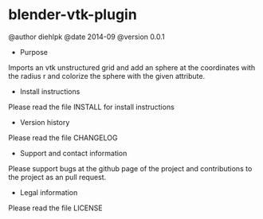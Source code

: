 blender-vtk-plugin
==================
@author diehlpk
@date 2014-09
@version 0.0.1

- Purpose

Imports an vtk unstructured grid and add an sphere at the coordinates with the radius r and colorize the sphere with the given attribute.

- Install instructions

Please read the file INSTALL for install instructions

- Version history

Please read the file CHANGELOG

- Support and contact information

Please support bugs at the github page of the project and contributions to the project as an pull request.

- Legal information

Please read the file LICENSE
